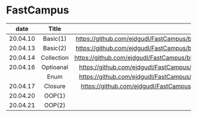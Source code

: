 # FastCampus

| date     |      Title    |       |
|----------|:-------------:|------:|
| 20.04.10 |  Basic(1)         | https://github.com/ejdgudl/FastCampus/blob/master/class/Basics(1)_200410.md      |
| 20.04.13 |  Basic(2)         | https://github.com/ejdgudl/FastCampus/blob/master/class/Basics(2)_200413.md      |
| 20.04.14 |   Collection      |  https://github.com/ejdgudl/FastCampus/blob/master/class/Collection_200414.md    |
| 20.04.16 |  Optioanal        |       https://github.com/ejdgudl/FastCampus/blob/master/class/Optional_200416.md |
|          |  Enum             |   https://github.com/ejdgudl/FastCampus/blob/master/class/Optional_200416.md     |
| 20.04.17 |   Closure         |   https://github.com/ejdgudl/FastCampus/blob/master/class/Closure_200417.md   |
| 20.04.20 |   OOP(1)          |      |
| 20.04.21 |   OOP(2)          |      |
